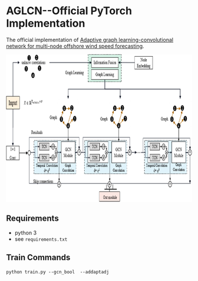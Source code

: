 # AGLCN--Official PyTorch Implementation
The official implementation of [Adaptive graph learning-convolutional network for multi-node offshore wind speed forecasting](https://www.mdpi.com/2077-1312/11/4/879).

<p align="center">
  <img width="650" height="400" src=./fig/model.png>
</p>

## Requirements
- python 3
- see `requirements.txt`

## Train Commands

```
python train.py --gcn_bool  --addaptadj
```
